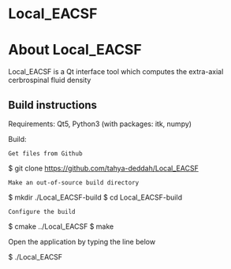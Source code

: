 

# Local_EACSF
<h1>About Local_EACSF</h1>

Local_EACSF is a Qt interface tool which computes the extra-axial
cerbrospinal fluid density

<h2>Build instructions</h2>

Requirements: Qt5, Python3 (with packages: itk, numpy)

Build:

    Get files from Github

$ git clone https://github.com/tahya-deddah/Local_EACSF

    Make an out-of-source build directory

$ mkdir ./Local_EACSF-build
$ cd Local_EACSF-build

    Configure the build

$ cmake ../Local_EACSF
$ make

Open the application by typing the line below 

$ ./Local_EACSF
